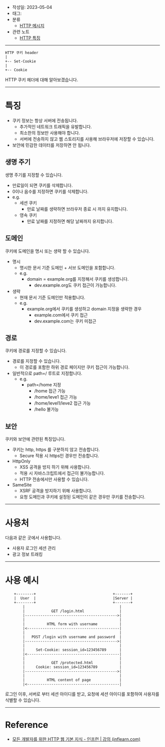 - 작성일: 2023-05-04
- 태그: 
- 분류
    - [HTTP 메시지](HTTP%20메시지.md)
- 관련 노트
    - [HTTP 특징](HTTP%20특징.md) 
---

```
HTTP 쿠키 header
|
+-- Set-Cookie
|
+-- Cookie
```

HTTP 쿠키 헤더에 대해 알아보겠습니다.

---

# 특징

- 쿠키 정보는 항상 서버에 전송됩니다.
    - 추가적인 네트워크 트래픽을 유발합니다.
    - 최소한의 정보만 사용해야 합니다.
    - 서버에 전송하지 않고 웹 스토리지를 사용해 브라우저에 저장할 수 있습니다.
- 보안에 민감한 데이터를 저장하면 안 됩니다.

## 생명 주기

생명 주기를 지정할 수 있습니다.

- 만료일이 되면 쿠키를 삭제합니다.
- 0이나 음수를 지정하면 쿠키를 삭제합니다.
- e.g.
    - 세션 쿠키
        - 만료 날짜를 생략하면 브라우저 종료 시 까지 유지합니다.
    - 영속 쿠키
        - 만료 날짜를 지정하면 해당 날짜까지 유지합니다.

## 도메인

쿠키에 도메인을 명시 또는 생략 할 수 있습니다.


- 명시
    - 명시한 문서 기준 도메인 + 서브 도메인을 포함합니다.
    - e.g.
        - domain = example.org를 지정해서 쿠키를 생성합니다.
            - dev.example.org도 쿠키 접근이 가능합니다.
- 생략
    - 현재 문서 기준 도메인만 적용합니다.
    - e.g.
        - example.org에서 쿠키를 생성하고 domain 지정을 생략한 경우
            - example.com에서 쿠키 접근
            - dev.example.com는 쿠키 미접근

## 경로

쿠키에 경로를 지정할 수 있습니다.

- 경로를 지정할 수 있습니다.
    - 이 경로를 포함한 하위 경로 페이지만 쿠키 접근이 가능합니다.
- 일반적으로 path=/ 루트로 지정합니다.
    - e.g.
        - path=/home 지정
            - /home 접근 가능
            - /home/leve1 접근 가능
            - /home/level1/leve2 접근 가능
            - /hello 불가능

## 보안

쿠키와 보안에 관련된 특징입니다.

- 쿠키는 http, https 를 구분하지 않고 전송합니다.
    - Secure 적용 시 https인 경우만 전송합니다.
- HttpOnly
    - XSS 공격을 방지 하기 위해 사용합니다.
    - 적용 시 자바스크립트에서 접근이 불가능합니다.
    - HTTP 전송에서만 사용할 수 있습니다.
- SameSite
    - XSRF 공격을 방지하기 위해 사용합니다.
    - 요청 도메인과 쿠키에 설정된 도메인이 같은 경우만 쿠키를 전송합니다.

---
# 사용처

다음과 같은 곳에서 사용합니다.

- 사용자 로그인 세션 관리
- 광고 정보 트래킹

---

# 사용 예시

```
    +--------+                                   +-------+
    |  User  |                                   |Server |
    +--------+                                   +-------+
        |                                           |
        |            GET /login.html                |
        |------------------------------------------>|
        |                                           |
        |          HTML form with username          |
        |<------------------------------------------|
        |                                           |
        |   POST /login with username and password  |
        |------------------------------------------>|
        |                                           |
        |     Set-Cookie: session_id=123456789      |
        |<------------------------------------------|
        |                                           |
        |            GET /protected.html            |
        |     Cookie: session_id=123456789          |
        |------------------------------------------>|
        |                                           |
        |          HTML content of page             |
        |<------------------------------------------|
```

로그인 이후, 서버로 부터 세션 아이디를 받고, 요청에 세션 아이디를 포함하여 사용자를 식별할 수 있습니다.

---
# Reference

- [모든 개발자를 위한 HTTP 웹 기본 지식 - 인프런 | 강의 (inflearn.com)](https://www.inflearn.com/course/http-%EC%9B%B9-%EB%84%A4%ED%8A%B8%EC%9B%8C%ED%81%AC)